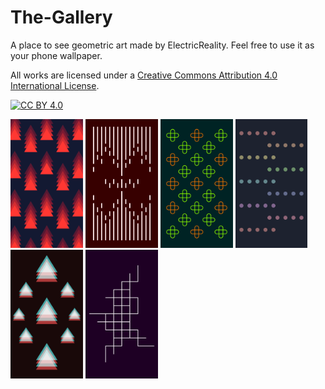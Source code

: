 # The-Gallery
A place to see geometric art made by ElectricReality. Feel free to use it as your phone wallpaper.

All works are licensed under a
[Creative Commons Attribution 4.0 International License][cc-by].

[![CC BY 4.0][cc-by-image]][cc-by]

[cc-by]: http://creativecommons.org/licenses/by/4.0/
[cc-by-image]: https://i.creativecommons.org/l/by/4.0/88x31.png

<img src="https://raw.githubusercontent.com/ElectricReality/The-Gallery/master/Rising%20Triangles.png" width="23%"></img> 
<img src="https://raw.githubusercontent.com/ElectricReality/The-Gallery/master/Barcode.png" width="23%"></img> 
<img src="https://raw.githubusercontent.com/ElectricReality/The-Gallery/master/Crossing%20Lights.png" width="23%"></img> 
<img src="https://raw.githubusercontent.com/ElectricReality/The-Gallery/master/Faded%20Dots.png" width="23%"></img> 
<img src="https://raw.githubusercontent.com/ElectricReality/The-Gallery/master/Neon%20Lights.png" width="23%"></img> 
<img src="https://raw.githubusercontent.com/ElectricReality/The-Gallery/master/Parallel%20Lines.png" width="23%"></img> 

